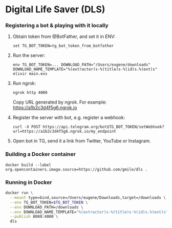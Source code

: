 # Digital Life Saver (DLS)

### Registering a bot & playing with it locally

1. Obtain token from @BotFather, and set it in ENV:

    ```fish
    set TG_BOT_TOKEN=tg_bot_token_from_botfather
    ```

2. Run the server:

    ```fish
    env TG_BOT_TOKEN=... DOWNLOAD_PATH="/Users/eugene/downloads" DOWNLOAD_NAME_TEMPLATE="%(extractor)s-%(title)s-%(id)s.%(ext)s" elixir main.exs
    ```

3. Run ngrok:

    ```fish
    ngrok http 4000
    ```

    Copy URL generated by ngrok. For example: https://a1b2c3d4f5g6.ngrok.io

4. Register the server with bot, e.g. register a webhook:

    ```fish
    curl -X POST https://api.telegram.org/bot$TG_BOT_TOKEN/setWebhook?url=https://a1b2c3d4f5g6.ngrok.io/my_endpoint
    ```

5. Open bot in TG, send it a link from Twitter, YouTube or Instagram.

### Building a Docker container

```
docker build --label org.opencontainers.image.source=https://github.com/gmile/dls .
```

### Running in Docker

```bash
docker run \
  --mount type=bind,source=/Users/eugene/Downloads,target=/downloads \
  --env TG_BOT_TOKEN=$TG_BOT_TOKEN \
  --env DOWNLOAD_PATH=/downloads \
  --env DOWNLOAD_NAME_TEMPLATE="%(extractor)s-%(title)s-%(id)s.%(ext)s" \
  --publish 8080:4000 \
  dls
```
